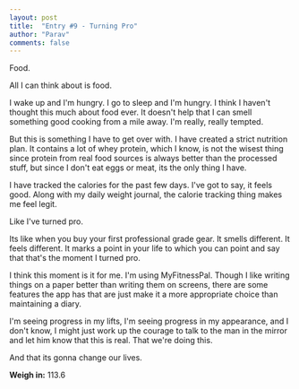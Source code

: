 ```yaml
---
layout: post
title:  "Entry #9 - Turning Pro"
author: "Parav"
comments: false
---
```


Food.

All I can think about is food.

I wake up and I'm hungry. I go to sleep and I'm hungry. I think I haven't thought this much about food ever. It doesn't help that I can smell something good cooking from a mile away. I'm really, really tempted. 

But this is something I have to get over with. I have created a strict nutrition plan. It contains a lot of whey protein, which I know, is not the wisest thing since protein from real food sources is always better than the processed stuff, but since I don't eat eggs or meat, its the only thing I have.

I have tracked the calories for the past few days. I've got to say, it feels good. Along with my daily weight journal, the calorie tracking thing makes me feel legit. 

Like I've turned pro. 

Its like when you buy your first professional grade gear. It smells different. It feels different. It marks a point in your life to which you can point and say that that's the moment I turned pro.

I think this moment is it for me. I'm using MyFitnessPal. Though I like writing things on a paper better than writing them on screens, there are some features the app has that are just make it a more appropriate choice than maintaining a diary.

I'm seeing progress in my lifts, I'm seeing progress in my appearance, and I don't know, I might just work up the courage to talk to the man in the mirror and let him know that this is real. That we're doing this. 

And that its gonna change our lives.

**Weigh in:** 113.6
